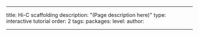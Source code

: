 ---

title: Hi-C scaffolding
description: "(Page description here)"
type: interactive tutorial
order: 2
tags: 
packages: 
level: 
author: 

---